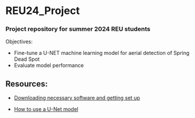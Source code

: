 # REU24_Project
### Project repository for summer 2024 REU students

Objectives:
- Fine-tune a U-NET machine learning model for aerial detection of Spring Dead Spot
- Evaluate model performance

## Resources: 
- [Downloading necessary software and getting set up](https://youtu.be/h1sAzPojKMg?si=pzRc9Of6lW3iZ7pW)

- [How to use a U-Net model](https://towardsdatascience.com/cook-your-first-u-net-in-pytorch-b3297a844cf3)


